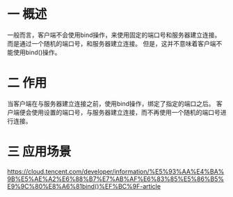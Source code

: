 # 一 概述
  一般而言，客户端不会使用bind操作，来使用固定的端口号和服务器建立连接。而是通过一个随机的端口号，和服务器建立连接。
  但是，这并不意味着客户端不能使用bind()操作。
# 二 作用
  当客户端在与服务器建立连接之前，使用bind操作，绑定了指定的端口之后。
  客户端便会使用设置的端口号，与服务器建立连接，而不再使用一个随机的端口号进行连接。
# 三 应用场景
  https://cloud.tencent.com/developer/information/%E5%93%AA%E4%BA%9B%E5%AE%A2%E6%88%B7%E7%AB%AF%E6%83%85%E5%86%B5%E9%9C%80%E8%A6%81bind()%EF%BC%9F-article